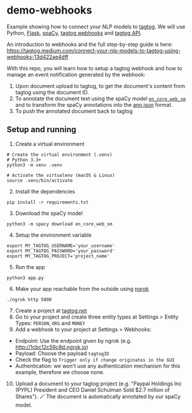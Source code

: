 # demo-webhooks

Example showing how to connect your NLP models to [tagtog](https://www.tagtog.net). We will use Python, [Flask](https://flask.palletsprojects.com/), [spaCy](https://spacy.io), [tagtog webhooks](https://docs.tagtog.net/projects.html#webhooks) and [tagtog API](https://docs.tagtog.net/API_documents_v1.html).

An introduction to webhooks and the full step-by-step guide is here: https://tagtog.medium.com/connect-your-nlp-models-to-tagtog-using-webhooks-13d422ae4dff

With this repo, you will learn how to setup a tagtog webhook and how to manage an event notification generated by the webhook:

1. Upon document upload to tagtog, to get the document's content from tagtog using the document ID.
2. To annotate the document text using the spaCy model [`en_core_web_sm`](https://spacy.io/models/en#en_core_web_sm) and to transform the spaCy annotations into the [ann.json](https://docs.tagtog.net/anndoc.html#ann-json) format.
3. To push the annotated document back to tagtog

## Setup and running
1. Create a virtual environment
```shell
# Create the virtual environment (.venv)
# Python 3.3+
python3 -m venv .venv

# Activate the virtualenv (macOS & Linux)
source .venv/bin/activate
```

2. Install the dependencies
```
pip install -r requirements.txt
```

3. Download the spaCy model
```
python3 -m spacy download en_core_web_sm
```

4. Setup the environment variable
```
export MY_TAGTOG_USERNAME='your_username'
export MY_TAGTOG_PASSWORD='your_password'
export MY_TAGTOG_PROJECT='project_name'
```

5. Run the app
```
python3 app.py
```

6. Make your app reachable from the outside using [ngrok](https://ngrok.com/)
```
./ngrok http 5000
```

7. Create a project at [tagtog.net](https://www.tagtog.net)
8. Go to your project and create three entity types at Settings > Entity Types: `PERSON`, `ORG` and `MONEY`
9. Add a webhook to your project at Settings > Webhooks:
  * Endpoint: Use the endpoint given by ngrok (e.g. http://1cbc12c59c8d.ngrok.io)
  * Payload: Choose the payload `tagtogID`
  * Check the flag to `Trigger only if change originates in the GUI`
  * Authentication: we won't use any authentication mechanism for this example, therefore we choose none.
10. Upload a document to your tagtog project (e.g. "Paypal Holdings Inc (PYPL) President and CEO Daniel Schulman Sold $2.7 million of Shares"). 🪄 The document is automatically annotated by our spaCy model.
